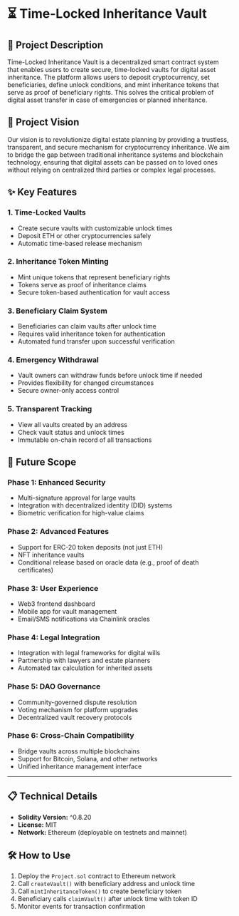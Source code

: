 # ⏳ Time-Locked Inheritance Vault

## 🎯 Project Description
Time-Locked Inheritance Vault is a decentralized smart contract system that enables users to create secure, time-locked vaults for digital asset inheritance. The platform allows users to deposit cryptocurrency, set beneficiaries, define unlock conditions, and mint inheritance tokens that serve as proof of beneficiary rights. This solves the critical problem of digital asset transfer in case of emergencies or planned inheritance.

## 🌟 Project Vision
Our vision is to revolutionize digital estate planning by providing a trustless, transparent, and secure mechanism for cryptocurrency inheritance. We aim to bridge the gap between traditional inheritance systems and blockchain technology, ensuring that digital assets can be passed on to loved ones without relying on centralized third parties or complex legal processes.

## ✨ Key Features

### 1. **Time-Locked Vaults**
- Create secure vaults with customizable unlock times
- Deposit ETH or other cryptocurrencies safely
- Automatic time-based release mechanism

### 2. **Inheritance Token Minting**
- Mint unique tokens that represent beneficiary rights
- Tokens serve as proof of inheritance claims
- Secure token-based authentication for vault access

### 3. **Beneficiary Claim System**
- Beneficiaries can claim vaults after unlock time
- Requires valid inheritance token for authentication
- Automated fund transfer upon successful verification

### 4. **Emergency Withdrawal**
- Vault owners can withdraw funds before unlock time if needed
- Provides flexibility for changed circumstances
- Secure owner-only access control

### 5. **Transparent Tracking**
- View all vaults created by an address
- Check vault status and unlock times
- Immutable on-chain record of all transactions

## 🚀 Future Scope

### Phase 1: Enhanced Security
- Multi-signature approval for large vaults
- Integration with decentralized identity (DID) systems
- Biometric verification for high-value claims

### Phase 2: Advanced Features
- Support for ERC-20 token deposits (not just ETH)
- NFT inheritance vaults
- Conditional release based on oracle data (e.g., proof of death certificates)

### Phase 3: User Experience
- Web3 frontend dashboard
- Mobile app for vault management
- Email/SMS notifications via Chainlink oracles

### Phase 4: Legal Integration
- Integration with legal frameworks for digital wills
- Partnership with lawyers and estate planners
- Automated tax calculation for inherited assets

### Phase 5: DAO Governance
- Community-governed dispute resolution
- Voting mechanism for platform upgrades
- Decentralized vault recovery protocols

### Phase 6: Cross-Chain Compatibility
- Bridge vaults across multiple blockchains
- Support for Bitcoin, Solana, and other networks
- Unified inheritance management interface

---

## 📋 Technical Details
- **Solidity Version:** ^0.8.20
- **License:** MIT
- **Network:** Ethereum (deployable on testnets and mainnet)

## 🛠️ How to Use
1. Deploy the `Project.sol` contract to Ethereum network
2. Call `createVault()` with beneficiary address and unlock time
3. Call `mintInheritanceToken()` to create beneficiary token
4. Beneficiary calls `claimVault()` after unlock time with token ID
5. Monitor events for transaction confirmation


